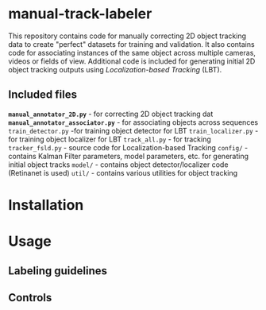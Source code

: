 # manual-track-labeler
This repository contains code for manually correcting 2D object tracking data to create "perfect" datasets for training and validation. It also contains code for associating instances of the same object across multiple cameras, videos or fields of view. Additional code is included for generating initial 2D object tracking outputs using *Localization-based Tracking* (LBT).

## Included files
**`manual_annotator_2D.py`** -  for correcting 2D object tracking dat
**`manual_annotator_associator.py`** -  for associating objects across sequences
`train_detector.py` -for training object detector for LBT
`train_localizer.py` - for training object localizer for LBT
`track_all.py` - for tracking 
`tracker_fsld.py` - source code for Localization-based Tracking
`config/` - contains Kalman Filter parameters, model parameters, etc. for generating initial object tracks
`model/`  - contains object detector/localizer code (Retinanet is used)
`util/`   - contains various utilities for object tracking

# Installation


# Usage


## Labeling guidelines

## Controls
